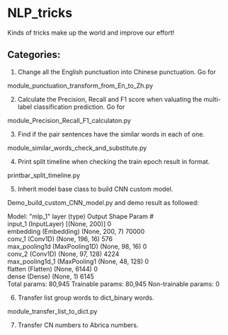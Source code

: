 # NLP_tricks
Kinds of tricks make up the world and improve our effort!

## Categories:
1. Change all the English punctuation into Chinese punctuation. Go for

module_punctuation_transform_from_En_to_Zh.py

2. Calculate the Precision, Recall and F1 score when valuating the multi-label classification prediction. Go for

module_Precision_Recall_F1_calculaton.py

3. Find if the pair sentences have the similar words in each of one.

module_similar_words_check_and_substitute.py

4. Print split timeline when checking the train epoch result in format.

printbar_split_timeline.py

5. Inherit model base class to build CNN custom model.

Demo_build_custom_CNN_model.py and demo result as followed:

Model: "mlp_1"
layer (type)                 Output Shape              Param #   
input_1 (InputLayer)         [(None, 200)]             0         
embedding (Embedding)        (None, 200, 7)            70000     
conv_1 (Conv1D)              (None, 196, 16)           576       
max_pooling1d (MaxPooling1D) (None, 98, 16)            0         
conv_2 (Conv1D)              (None, 97, 128)           4224      
max_pooling1d_1 (MaxPooling1 (None, 48, 128)           0         
flatten (Flatten)            (None, 6144)              0         
dense (Dense)                (None, 1)                 6145      
Total params: 80,945
Trainable params: 80,945
Non-trainable params: 0

6. Transfer list group words to dict_binary words.

module_transfer_list_to_dict.py

7. Transfer CN numbers to Abrica numbers.